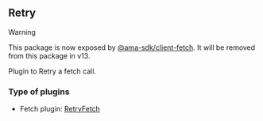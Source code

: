 ## Retry

> [!WARNING]
> This package is now exposed by [@ama-sdk/client-fetch](https://npmjs.com/package/@ama-sdk/client-fetch). It will be removed from this package in v13.

Plugin to Retry a fetch call.

### Type of plugins

- Fetch plugin: [RetryFetch](./retry.fetch.ts)

